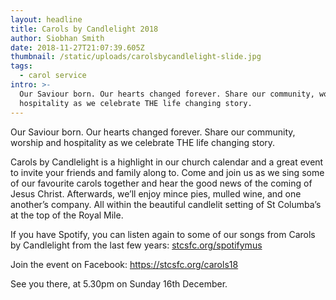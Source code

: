 ```yaml
---
layout: headline
title: Carols by Candlelight 2018
author: Siobhan Smith
date: 2018-11-27T21:07:39.605Z
thumbnail: /static/uploads/carolsbycandlelight-slide.jpg
tags:
  - carol service
intro: >-
  Our Saviour born. Our hearts changed forever. Share our community, worship and
  hospitality as we celebrate THE life changing story.
---
```

Our Saviour born. Our hearts changed forever. Share our community, worship and hospitality as we celebrate THE life changing story.

Carols by Candlelight is a highlight in our church calendar and a great event to invite your friends and family along to. Come and join us as we sing some of our favourite carols together and hear the good news of the coming of Jesus Christ. Afterwards, we’ll enjoy mince pies, mulled wine, and one another’s company. All within the beautiful candlelit setting of St Columba’s at the top of the Royal Mile. 

If you have Spotify, you can listen again to some of our songs from Carols by Candlelight from the last few years: [stcsfc.org/spotifymus](https://open.spotify.com/artist/2bzsEFYcAwSaRcJfbwpCCm)

Join the event on Facebook: <https://stcsfc.org/carols18>

See you there, at 5.30pm on Sunday 16th December.
